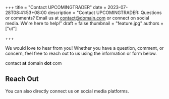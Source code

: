 +++
title = "Contact UPCOMINGTRADER"
date = 2023-07-28T08:41:53+08:00
description = "Contact UPCOMINGTRADER: Questions or comments? Email us at contact@domain.com or connect on social media. We're here to help!"
draft = false
thumbnail = "feature.jpg"
authors = ["ut"]

+++

We would love to hear from you! Whether you have a question, 
comment, or concern, 
feel free to reach out to us using the information or form below.

contact **at** domain **dot** com

## <h2>Reach Out
You can also directly connect us on social media platforms.
